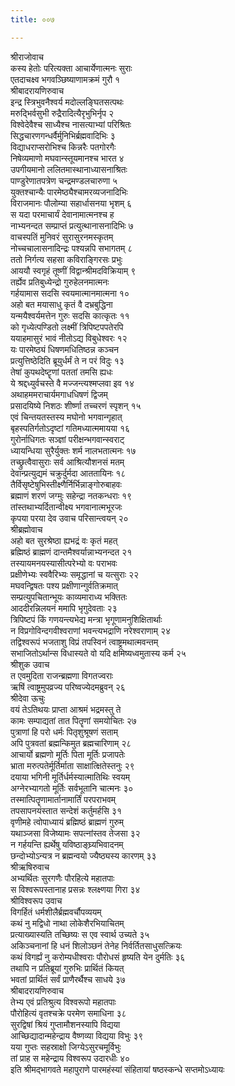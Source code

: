 ```yaml
---
title: ००७

---
```

श्रीराजोवाच  
कस्य हेतोः परित्यक्ता आचार्येणात्मनः सुराः  
एतदाचक्ष्व भगवञ्छिष्याणामक्रमं गुरौ १  
श्रीबादरायणिरुवाच  
इन्द्र स्त्रिभुवनैश्वर्य मदोल्लङ्घितसत्पथः  
मरुद्भिर्वसुभी रुद्रैरादित्यैरृभुभिर्नृप २  
विश्वेदेवैश्च साध्यैश्च नासत्याभ्यां परिश्रितः  
सिद्धचारणगन्धर्वैर्मुनिभिर्ब्रह्मवादिभिः ३  
विद्याधराप्सरोभिश्च किन्नरैः पतगोरगैः  
निषेव्यमाणो मघवान्स्तूयमानश्च भारत ४  
उपगीयमानो ललितमास्थानाध्यासनाश्रितः  
पाण्डुरेणातपत्रेण चन्द्रमण्डलचारुणा ५  
युक्तश्चान्यैः पारमेष्ठ्यैश्चामरव्यजनादिभिः  
विराजमानः पौलोम्या सहार्धासनया भृशम् ६  
स यदा परमाचार्यं देवानामात्मनश्च ह  
नाभ्यनन्दत सम्प्राप्तं प्रत्युत्थानासनादिभिः ७  
वाचस्पतिं मुनिवरं सुरासुरनमस्कृतम्  
नोच्चचालासनादिन्द्रः पश्यन्नपि सभागतम् ८  
ततो निर्गत्य सहसा कविराङ्गिरसः प्रभुः  
आययौ स्वगृहं तूष्णीं विद्वान्श्रीमदविक्रियाम् ९  
तर्ह्येव प्रतिबुध्येन्द्रो गुरुहेलनमात्मनः  
गर्हयामास सदसि स्वयमात्मानमात्मना १०  
अहो बत मयासाधु कृतं वै दभ्रबुद्धिना  
यन्मयैश्वर्यमत्तेन गुरुः सदसि कात्कृतः ११  
को गृध्येत्पण्डितो लक्ष्मीं त्रिपिष्टपपतेरपि  
ययाहमासुरं भावं नीतोऽद्य विबुधेश्वरः १२  
यः पारमेष्ठ्यं धिषणमधितिष्ठन्न कञ्चन  
प्रत्युत्तिष्ठेदिति ब्रूयुर्धर्मं ते न परं विदुः १३  
तेषां कुपथदेष्टॄणां पततां तमसि ह्यधः  
ये श्रद्दध्युर्वचस्ते वै मज्जन्त्यश्मप्लवा इव १४  
अथाहममराचार्यमगाधधिषणं द्विजम्  
प्रसादयिष्ये निशठः शीर्ष्णा तच्चरणं स्पृशन् १५  
एवं चिन्तयतस्तस्य मघोनो भगवान्गृहात्  
बृहस्पतिर्गतोऽदृष्टां गतिमध्यात्ममायया १६  
गुरोर्नाधिगतः सञ्ज्ञां परीक्षन्भगवान्स्वराट्  
ध्यायन्धिया सुरैर्युक्तः शर्म नालभतात्मनः १७  
तच्छ्रुत्वैवासुराः सर्व आश्रित्यौशनसं मतम्  
देवान्प्रत्युद्यमं चक्रुर्दुर्मदा आततायिनः १८  
तैर्विसृष्टेषुभिस्तीक्ष्णैर्निर्भिन्नाङ्गोरुबाहवः  
ब्रह्माणं शरणं जग्मुः सहेन्द्रा नतकन्धराः १९  
तांस्तथाभ्यर्दितान्वीक्ष्य भगवानात्मभूरजः  
कृपया परया देव उवाच परिसान्त्वयन् २०  
श्रीब्रह्मोवाच  
अहो बत सुरश्रेष्ठा ह्यभद्रं वः कृतं महत्  
ब्रह्मिष्ठं ब्राह्मणं दान्तमैश्वर्यान्नाभ्यनन्दत २१  
तस्यायमनयस्यासीत्परेभ्यो वः पराभवः  
प्रक्षीणेभ्यः स्ववैरिभ्यः समृद्धानां च यत्सुराः २२  
मघवन्द्विषतः पश्य प्रक्षीणान्गुर्वतिक्रमात्  
सम्प्रत्युपचितान्भूयः काव्यमाराध्य भक्तितः  
आददीरन्निलयनं ममापि भृगुदेवताः २३  
त्रिपिष्टपं किं गणयन्त्यभेद्य मन्त्रा भृगूणामनुशिक्षितार्थाः  
न विप्रगोविन्दगवीश्वराणां भवन्त्यभद्राणि नरेश्वराणाम् २४  
तद्विश्वरूपं भजताशु विप्रं तपस्विनं त्वाष्ट्रमथात्मवन्तम्  
सभाजितोऽर्थान्स विधास्यते वो यदि क्षमिष्यध्वमुतास्य कर्म २५  
श्रीशुक उवाच  
त एवमुदिता राजन्ब्रह्मणा विगतज्वराः  
ऋषिं त्वाष्ट्रमुपव्रज्य परिष्वज्येदमब्रुवन् २६  
श्रीदेवा ऊचुः  
वयं तेऽतिथयः प्राप्ता आश्रमं भद्रमस्तु ते  
कामः सम्पाद्यतां तात पितॄणां समयोचितः २७  
पुत्राणां हि परो धर्मः पितृशुश्रूषणं सताम्  
अपि पुत्रवतां ब्रह्मन्किमुत ब्रह्मचारिणाम् २८  
आचार्यो ब्रह्मणो मूर्तिः पिता मूर्तिः प्रजापतेः  
भ्राता मरुत्पतेर्मूर्तिर्माता साक्षात्क्षितेस्तनुः २९  
दयाया भगिनी मूर्तिर्धर्मस्यात्मातिथिः स्वयम्  
अग्नेरभ्यागतो मूर्तिः सर्वभूतानि चात्मनः ३०  
तस्मात्पितॄणामार्तानामार्तिं परपराभवम्  
तपसापनयंस्तात सन्देशं कर्तुमर्हसि ३१  
वृणीमहे त्वोपाध्यायं ब्रह्मिष्ठं ब्राह्मणं गुरुम्  
यथाञ्जसा विजेष्यामः सपत्नांस्तव तेजसा ३२  
न गर्हयन्ति ह्यर्थेषु यविष्ठाङ्घ्र्यभिवादनम्  
छन्दोभ्योऽन्यत्र न ब्रह्मन्वयो ज्यैष्ठ्यस्य कारणम् ३३  
श्रीऋषिरुवाच  
अभ्यर्थितः सुरगणैः पौरहित्ये महातपाः  
स विश्वरूपस्तानाह प्रसन्नः श्लक्ष्णया गिरा ३४  
श्रीविश्वरूप उवाच  
विगर्हितं धर्मशीलैर्ब्रह्मवर्चौपव्ययम्  
कथं नु मद्विधो नाथा लोकेशैरभियाचितम्  
प्रत्याख्यास्यति तच्छिष्यः स एव स्वार्थ उच्यते ३५  
अकिञ्चनानां हि धनं शिलोञ्छनं तेनेह निर्वर्तितसाधुसत्क्रियः  
कथं विगर्ह्यं नु करोम्यधीश्वराः पौरोधसं हृष्यति येन दुर्मतिः ३६  
तथापि न प्रतिब्रूयां गुरुभिः प्रार्थितं कियत्  
भवतां प्रार्थितं सर्वं प्राणैरर्थैश्च साधये ३७  
श्रीबादरायणिरुवाच  
तेभ्य एवं प्रतिश्रुत्य विश्वरूपो महातपाः  
पौरोहित्यं वृतश्चक्रे परमेण समाधिना ३८  
सुरद्विषां श्रियं गुप्तामौशनस्यापि विद्यया  
आच्छिद्यादान्महेन्द्राय वैष्णव्या विद्यया विभुः ३९  
यया गुप्तः सहस्राक्षो जिग्येऽसुरचमूर्विभुः  
तां प्राह स महेन्द्राय विश्वरूप उदारधीः ४०  
इति श्रीमद्भागवते महापुराणे पारमहंस्यां संहितायां षष्ठस्कन्धे सप्तमोऽध्यायः